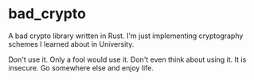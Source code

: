 # bad_crypto
A bad crypto library written in Rust. I'm just implementing cryptography schemes I learned about in University.

Don't use it. Only a fool would use it. Don't even think about using it. It is insecure. Go somewhere else and enjoy life.
